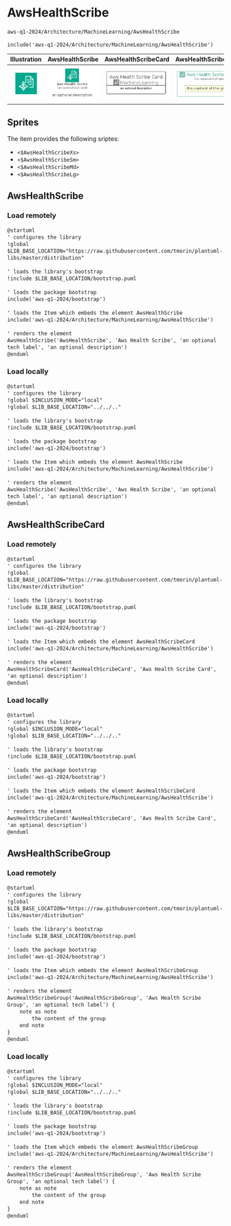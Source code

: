 # AwsHealthScribe


```text
aws-q1-2024/Architecture/MachineLearning/AwsHealthScribe
```

```text
include('aws-q1-2024/Architecture/MachineLearning/AwsHealthScribe')
```



| Illustration | AwsHealthScribe | AwsHealthScribeCard | AwsHealthScribeGroup |
| :---: | :---: | :---: | :---: |
| ![illustration for Illustration](../../../aws-q1-2024/Architecture/MachineLearning/AwsHealthScribe.png) | ![illustration for AwsHealthScribe](../../../aws-q1-2024/Architecture/MachineLearning/AwsHealthScribe.Local.png) | ![illustration for AwsHealthScribeCard](../../../aws-q1-2024/Architecture/MachineLearning/AwsHealthScribeCard.Local.png) | ![illustration for AwsHealthScribeGroup](../../../aws-q1-2024/Architecture/MachineLearning/AwsHealthScribeGroup.Local.png) |



## Sprites
The item provides the following sriptes:

- `<$AwsHealthScribeXs>`
- `<$AwsHealthScribeSm>`
- `<$AwsHealthScribeMd>`
- `<$AwsHealthScribeLg>`





## AwsHealthScribe

### Load remotely
```plantuml
@startuml
' configures the library
!global $LIB_BASE_LOCATION="https://raw.githubusercontent.com/tmorin/plantuml-libs/master/distribution"

' loads the library's bootstrap
!include $LIB_BASE_LOCATION/bootstrap.puml

' loads the package bootstrap
include('aws-q1-2024/bootstrap')

' loads the Item which embeds the element AwsHealthScribe
include('aws-q1-2024/Architecture/MachineLearning/AwsHealthScribe')

' renders the element
AwsHealthScribe('AwsHealthScribe', 'Aws Health Scribe', 'an optional tech label', 'an optional description')
@enduml
```

### Load locally
```plantuml
@startuml
' configures the library
!global $INCLUSION_MODE="local"
!global $LIB_BASE_LOCATION="../../.."

' loads the library's bootstrap
!include $LIB_BASE_LOCATION/bootstrap.puml

' loads the package bootstrap
include('aws-q1-2024/bootstrap')

' loads the Item which embeds the element AwsHealthScribe
include('aws-q1-2024/Architecture/MachineLearning/AwsHealthScribe')

' renders the element
AwsHealthScribe('AwsHealthScribe', 'Aws Health Scribe', 'an optional tech label', 'an optional description')
@enduml
```

## AwsHealthScribeCard

### Load remotely
```plantuml
@startuml
' configures the library
!global $LIB_BASE_LOCATION="https://raw.githubusercontent.com/tmorin/plantuml-libs/master/distribution"

' loads the library's bootstrap
!include $LIB_BASE_LOCATION/bootstrap.puml

' loads the package bootstrap
include('aws-q1-2024/bootstrap')

' loads the Item which embeds the element AwsHealthScribeCard
include('aws-q1-2024/Architecture/MachineLearning/AwsHealthScribe')

' renders the element
AwsHealthScribeCard('AwsHealthScribeCard', 'Aws Health Scribe Card', 'an optional description')
@enduml
```

### Load locally
```plantuml
@startuml
' configures the library
!global $INCLUSION_MODE="local"
!global $LIB_BASE_LOCATION="../../.."

' loads the library's bootstrap
!include $LIB_BASE_LOCATION/bootstrap.puml

' loads the package bootstrap
include('aws-q1-2024/bootstrap')

' loads the Item which embeds the element AwsHealthScribeCard
include('aws-q1-2024/Architecture/MachineLearning/AwsHealthScribe')

' renders the element
AwsHealthScribeCard('AwsHealthScribeCard', 'Aws Health Scribe Card', 'an optional description')
@enduml
```

## AwsHealthScribeGroup

### Load remotely
```plantuml
@startuml
' configures the library
!global $LIB_BASE_LOCATION="https://raw.githubusercontent.com/tmorin/plantuml-libs/master/distribution"

' loads the library's bootstrap
!include $LIB_BASE_LOCATION/bootstrap.puml

' loads the package bootstrap
include('aws-q1-2024/bootstrap')

' loads the Item which embeds the element AwsHealthScribeGroup
include('aws-q1-2024/Architecture/MachineLearning/AwsHealthScribe')

' renders the element
AwsHealthScribeGroup('AwsHealthScribeGroup', 'Aws Health Scribe Group', 'an optional tech label') {
    note as note
        the content of the group
    end note
}
@enduml
```

### Load locally
```plantuml
@startuml
' configures the library
!global $INCLUSION_MODE="local"
!global $LIB_BASE_LOCATION="../../.."

' loads the library's bootstrap
!include $LIB_BASE_LOCATION/bootstrap.puml

' loads the package bootstrap
include('aws-q1-2024/bootstrap')

' loads the Item which embeds the element AwsHealthScribeGroup
include('aws-q1-2024/Architecture/MachineLearning/AwsHealthScribe')

' renders the element
AwsHealthScribeGroup('AwsHealthScribeGroup', 'Aws Health Scribe Group', 'an optional tech label') {
    note as note
        the content of the group
    end note
}
@enduml
```


